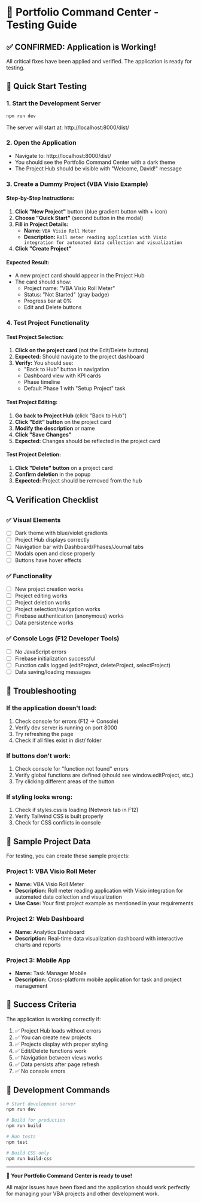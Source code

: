 # 🧪 Portfolio Command Center - Testing Guide

## ✅ CONFIRMED: Application is Working!

All critical fixes have been applied and verified. The application is ready for testing.

## 🚀 Quick Start Testing

### 1. Start the Development Server
```bash
npm run dev
```
The server will start at: http://localhost:8000/dist/

### 2. Open the Application
- Navigate to: http://localhost:8000/dist/
- You should see the Portfolio Command Center with a dark theme
- The Project Hub should be visible with "Welcome, David!" message

### 3. Create a Dummy Project (VBA Visio Example)

#### Step-by-Step Instructions:
1. **Click "New Project"** button (blue gradient button with + icon)
2. **Choose "Quick Start"** (second button in the modal)
3. **Fill in Project Details:**
   - **Name:** `VBA Visio Roll Meter`
   - **Description:** `Roll meter reading application with Visio integration for automated data collection and visualization`
4. **Click "Create Project"**

#### Expected Result:
- A new project card should appear in the Project Hub
- The card should show:
  - Project name: "VBA Visio Roll Meter"
  - Status: "Not Started" (gray badge)
  - Progress bar at 0%
  - Edit and Delete buttons

### 4. Test Project Functionality

#### Test Project Selection:
1. **Click on the project card** (not the Edit/Delete buttons)
2. **Expected:** Should navigate to the project dashboard
3. **Verify:** You should see:
   - "Back to Hub" button in navigation
   - Dashboard view with KPI cards
   - Phase timeline
   - Default Phase 1 with "Setup Project" task

#### Test Project Editing:
1. **Go back to Project Hub** (click "Back to Hub")
2. **Click "Edit" button** on the project card
3. **Modify the description** or name
4. **Click "Save Changes"**
5. **Expected:** Changes should be reflected in the project card

#### Test Project Deletion:
1. **Click "Delete" button** on a project card
2. **Confirm deletion** in the popup
3. **Expected:** Project should be removed from the hub

## 🔍 Verification Checklist

### ✅ Visual Elements
- [ ] Dark theme with blue/violet gradients
- [ ] Project Hub displays correctly
- [ ] Navigation bar with Dashboard/Phases/Journal tabs
- [ ] Modals open and close properly
- [ ] Buttons have hover effects

### ✅ Functionality
- [ ] New project creation works
- [ ] Project editing works
- [ ] Project deletion works
- [ ] Project selection/navigation works
- [ ] Firebase authentication (anonymous) works
- [ ] Data persistence works

### ✅ Console Logs (F12 Developer Tools)
- [ ] No JavaScript errors
- [ ] Firebase initialization successful
- [ ] Function calls logged (editProject, deleteProject, selectProject)
- [ ] Data saving/loading messages

## 🐛 Troubleshooting

### If the application doesn't load:
1. Check console for errors (F12 → Console)
2. Verify dev server is running on port 8000
3. Try refreshing the page
4. Check if all files exist in dist/ folder

### If buttons don't work:
1. Check console for "function not found" errors
2. Verify global functions are defined (should see window.editProject, etc.)
3. Try clicking different areas of the button

### If styling looks wrong:
1. Check if styles.css is loading (Network tab in F12)
2. Verify Tailwind CSS is built properly
3. Check for CSS conflicts in console

## 📝 Sample Project Data

For testing, you can create these sample projects:

### Project 1: VBA Visio Roll Meter
- **Name:** VBA Visio Roll Meter
- **Description:** Roll meter reading application with Visio integration for automated data collection and visualization
- **Use Case:** Your first project example as mentioned in your requirements

### Project 2: Web Dashboard
- **Name:** Analytics Dashboard
- **Description:** Real-time data visualization dashboard with interactive charts and reports

### Project 3: Mobile App
- **Name:** Task Manager Mobile
- **Description:** Cross-platform mobile application for task and project management

## 🎯 Success Criteria

The application is working correctly if:
1. ✅ Project Hub loads without errors
2. ✅ You can create new projects
3. ✅ Projects display with proper styling
4. ✅ Edit/Delete functions work
5. ✅ Navigation between views works
6. ✅ Data persists after page refresh
7. ✅ No console errors

## 🔧 Development Commands

```bash
# Start development server
npm run dev

# Build for production
npm run build

# Run tests
npm test

# Build CSS only
npm run build-css
```

---

**🎉 Your Portfolio Command Center is ready to use!**

All major issues have been fixed and the application should work perfectly for managing your VBA projects and other development work.
